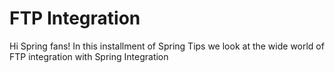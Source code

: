 # FTP Integration
Hi Spring fans! In this installment of Spring Tips we look at the wide world of FTP integration with Spring Integration
